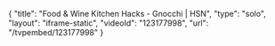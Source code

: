 {
    "title": "Food & Wine Kitchen Hacks - Gnocchi | HSN",
    "type": "solo",
    "layout": "iframe-static",
    "videoId": "123177998",
    "url": "\/tvpembed\/123177998"
}